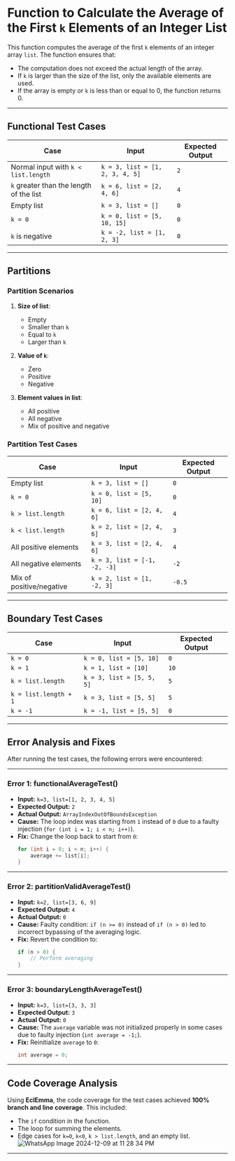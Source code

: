 # **Function to Calculate the Average of the First `k` Elements of an Integer List**

This function computes the average of the first `k` elements of an integer array `list`. The function ensures that:
- The computation does not exceed the actual length of the array.
- If `k` is larger than the size of the list, only the available elements are used.
- If the array is empty or `k` is less than or equal to 0, the function returns 0.

---

## **Functional Test Cases**

| **Case**                              | **Input**                     | **Expected Output** |
|---------------------------------------|-------------------------------|---------------------|
| Normal input with `k < list.length`   | `k = 3, list = [1, 2, 3, 4, 5]` | `2`                |
| `k` greater than the length of the list | `k = 6, list = [2, 4, 6]`     | `4`                |
| Empty list                            | `k = 3, list = []`            | `0`                |
| `k = 0`                               | `k = 0, list = [5, 10, 15]`   | `0`                |
| `k` is negative                       | `k = -2, list = [1, 2, 3]`    | `0`                |

---

## **Partitions**

### **Partition Scenarios**
1. **Size of list**:
   - Empty
   - Smaller than `k`
   - Equal to `k`
   - Larger than `k`

2. **Value of `k`**:
   - Zero
   - Positive
   - Negative

3. **Element values in list**:
   - All positive
   - All negative
   - Mix of positive and negative

### **Partition Test Cases**

| **Case**                  | **Input**                     | **Expected Output** |
|---------------------------|-------------------------------|---------------------|
| Empty list                | `k = 3, list = []`            | `0`                |
| `k = 0`                   | `k = 0, list = [5, 10]`       | `0`                |
| `k > list.length`         | `k = 6, list = [2, 4, 6]`     | `4`                |
| `k < list.length`         | `k = 2, list = [2, 4, 6]`     | `3`                |
| All positive elements     | `k = 3, list = [2, 4, 6]`     | `4`                |
| All negative elements     | `k = 3, list = [-1, -2, -3]`  | `-2`               |
| Mix of positive/negative  | `k = 2, list = [1, -2, 3]`    | `-0.5`             |

---

## **Boundary Test Cases**

| **Case**                   | **Input**                    | **Expected Output** |
|----------------------------|------------------------------|---------------------|
| `k = 0`                    | `k = 0, list = [5, 10]`      | `0`                |
| `k = 1`                    | `k = 1, list = [10]`         | `10`               |
| `k = list.length`          | `k = 3, list = [5, 5, 5]`    | `5`                |
| `k = list.length + 1`      | `k = 3, list = [5, 5]`       | `5`                |
| `k = -1`                   | `k = -1, list = [5, 5]`      | `0`                |

---

## **Error Analysis and Fixes**

After running the test cases, the following errors were encountered:

---

### **Error 1: functionalAverageTest()**
- **Input:** `k=3, list=[1, 2, 3, 4, 5]`
- **Expected Output:** `2`
- **Actual Output:** `ArrayIndexOutOfBoundsException`
- **Cause:** The loop index was starting from `1` instead of `0` due to a faulty injection (`for (int i = 1; i < n; i++)`).
- **Fix:** Change the loop back to start from `0`:
    ```java
    for (int i = 0; i < n; i++) {
        average += list[i];
    }
    ```

---

### **Error 2: partitionValidAverageTest()**
- **Input:** `k=2, list=[3, 6, 9]`
- **Expected Output:** `4`
- **Actual Output:** `0`
- **Cause:** Faulty condition: `if (n >= 0)` instead of `if (n > 0)` led to incorrect bypassing of the averaging logic.
- **Fix:** Revert the condition to:
    ```java
    if (n > 0) {
        // Perform averaging
    }
    ```

---


### **Error 3: boundaryLengthAverageTest()**
- **Input:** `k=3, list=[3, 3, 3]`
- **Expected Output:** `3`
- **Actual Output:** `0`
- **Cause:** The `average` variable was not initialized properly in some cases due to faulty injection (`int average = -1;`).
- **Fix:** Reinitialize `average` to `0`:
    ```java
    int average = 0;
    ```

---


## **Code Coverage Analysis**

Using **EclEmma**, the code coverage for the test cases achieved **100% branch and line coverage**. This included:
- The `if` condition in the function.
- The loop for summing the elements.
- Edge cases for `k=0`, `k<0`, `k > list.length`, and an empty list.
![WhatsApp Image 2024-12-09 at 11 28 34 PM](https://github.com/user-attachments/assets/1cdb676a-c238-4c2b-bd95-9ae79c4deaaf)



---


